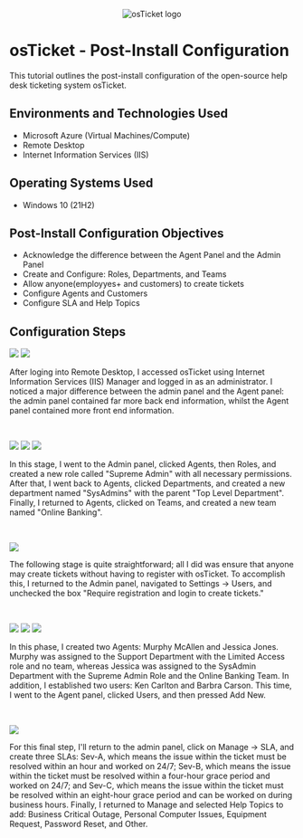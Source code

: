 <p align="center">
<img src="https://i.imgur.com/Clzj7Xs.png" alt="osTicket logo"/>
</p>

<h1>osTicket - Post-Install Configuration</h1>
This tutorial outlines the post-install configuration of the open-source help desk ticketing system osTicket.<br />

<h2>Environments and Technologies Used</h2>

- Microsoft Azure (Virtual Machines/Compute)
- Remote Desktop
- Internet Information Services (IIS)

<h2>Operating Systems Used </h2>

- Windows 10</b> (21H2)

<h2>Post-Install Configuration Objectives</h2>

- Acknowledge the difference between the Agent Panel and the Admin Panel
- Create and Configure: Roles, Departments, and Teams
- Allow anyone(employyes+ and customers) to create tickets
- Configure Agents and Customers
- Configure SLA and Help Topics

<h2>Configuration Steps</h2>


<p>
<img src="https://github.com/user-attachments/assets/23a345d2-4c0b-4c91-a10a-29923b271278"/>
<img src="https://github.com/user-attachments/assets/04a34807-47eb-4163-a993-0e4416547e41"/>
</p>
<p>
After loging into Remote Desktop, I accessed osTicket using Internet Information Services (IIS) Manager and logged in as an administrator. I noticed a major difference between the admin panel and the Agent panel: the admin panel contained far more back end information, whilst the Agent panel contained more front end information.
</p>
<br />

<p>
<img src="https://github.com/user-attachments/assets/56e0cb58-bf3c-4885-9011-f8c7a6ea9213"/>
<img src="https://github.com/user-attachments/assets/8ddbd5cb-0084-4779-b0a6-abdf360f065c"/>
<img src="https://github.com/user-attachments/assets/6c44bdb3-dcb5-45ad-a24c-82f1b5ef6cc3"/>
</p>
<p>
In this stage, I went to the Admin panel, clicked Agents, then Roles, and created a new role called "Supreme Admin" with all necessary permissions. After that, I went back to Agents, clicked Departments, and created a new department named "SysAdmins" with the parent "Top Level Department". Finally, I returned to Agents, clicked on Teams, and created a new team named "Online Banking".
</p>
<br />

<p>
<img src="https://github.com/user-attachments/assets/079287c1-98ab-4f5c-b783-0c28251d0986"/>
</p>
<p>
The following stage is quite straightforward; all I did was ensure that anyone may create tickets without having to register with osTicket. To accomplish this, I returned to the Admin panel, navigated to Settings -> Users, and unchecked the box "Require registration and login to create tickets."
</p>
<br />

<p>
<img src="https://github.com/user-attachments/assets/f486ec7b-448d-4240-8ed9-46e29dbe16bb"/>
<img src="https://github.com/user-attachments/assets/ec7d63b4-47fa-4669-8bcc-8052a5d8110f"/>
<img src="https://github.com/user-attachments/assets/9788b0bd-d44a-4ada-9c36-e7f353ec9fa6"/>
</p>
<p>
In this phase, I created two Agents: Murphy McAllen and Jessica Jones. Murphy was assigned to the Support Department with the Limited Access role and no team, whereas Jessica was assigned to the SysAdmin Department with the Supreme Admin Role and the Online Banking Team. In addition, I established two users: Ken Carlton and Barbra Carson. This time, I went to the Agent panel, clicked Users, and then pressed Add New.
</p>
<br />

<p>
<img src="https://github.com/user-attachments/assets/4b825ec8-892a-4e3a-8962-464a3a81d57f"/>
</p>
<p>
For this final step, I'll return to the admin panel, click on Manage -> SLA, and create three SLAs: Sev-A, which means the issue within the ticket must be resolved within an hour and worked on 24/7; Sev-B, which means the issue within the ticket must be resolved within a four-hour grace period and worked on 24/7; and Sev-C, which means the issue within the ticket must be resolved within an eight-hour grace period and can be worked on during business hours. Finally, I returned to Manage and selected Help Topics to add: Business Critical Outage, Personal Computer Issues, Equipment Request, Password Reset, and Other.
</p>
<br />

